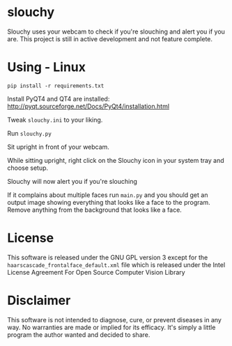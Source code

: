 # slouchy
Slouchy uses your webcam to check if you're slouching and alert you if you are. This project is still in active development and not feature complete.

# Using - Linux
`pip install -r requirements.txt`

Install PyQT4 and QT4 are installed: http://pyqt.sourceforge.net/Docs/PyQt4/installation.html

Tweak `slouchy.ini` to your liking.

Run `slouchy.py`

Sit upright in front of your webcam.

While sitting upright, right click on the Slouchy icon in your system tray and choose setup.

Slouchy will now alert you if you're slouching

If it complains about multiple faces run `main.py` and you should get an output image showing everything that looks like a face to the program. Remove anything from the background that looks like a face.

# License
This software is released under the GNU GPL version 3 except for the `haarscascade_frontalface_default.xml` file which is released under the Intel License Agreement For Open Source Computer Vision Library

# Disclaimer
This software is not intended to diagnose, cure, or prevent diseases in any way. No warranties are made or implied for its efficacy. It's simply a little program the author wanted and decided to share.
